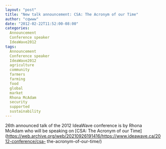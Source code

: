 ```yaml
---
layout: "post"
title: "New talk announcement: CSA: The Acronym of our Time"
author: "cqwww"
date: "2012-02-22T11:52:00-08:00"
categories:
  Announcement
  Conference speaker
  IdeaWave2012
tags: 
  Announcement
  Conference speaker
  IdeaWave2012
  agriculture
  community
  farmers
  farming
  food
  global
  market
  Rhona McAdam
  security
  supported
  sustainability
---
```


26th announced talk of the 2012 IdeaWave conference is by Rhona McAdam who
will be speaking on [CSA: The Acronym of our
Time](https://web.archive.org/web/20210926191416/https://www.ideawave.ca/2012-conference/csa-
the-acronym-of-our-time/)


[//]: # (Retrieved from https://web.archive.org/web/20210917012935/https://www.ideawave.ca/new-talk-announcement-csa-the-acronym-of-our-time/)